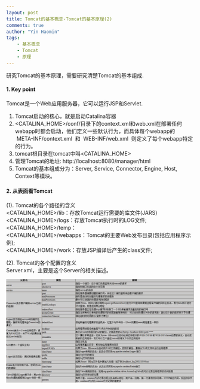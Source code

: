 ```yaml
---
layout: post
title: Tomcat的基本概念-Tomcat的基本原理(2)
comments: true
author: "Yin Haomin"
tags:
    - 基本概念
    - Tomcat
    - 原理
---
```


研究Tomcat的基本原理，需要研究清楚Tomcat的基本组成.<br>
#### 1. Key point<br>
Tomcat是一个Web应用服务器，它可以运行JSP和Servlet. <br>
1. Tomcat启动的核心，就是启动Catalina容器<br>
2. <CATALINA_HOME>/conf/目录下的context.xml和web.xml在部署任何webapp时都会启动，他们定义一些默认行为，而具体每个webapp的  META-INF/context.xml  和  WEB-INF/web.xml  则定义了每个webapp特定的行为。<br>
3. tomcat根目录在tomcat中叫<CATALINA_HOME> <br>
4. 管理Tomcat的地址: http://localhost:8080/manager/html<br>
5. Tomcat的基本组成分为：Server, Service, Connector, Engine, Host, Context等模块。<br>

#### 2. 从表面看Tomcat<br>
(1). Tomcat的各个路径的含义<br>
<CATALINA_HOME>/lib：存放Tomcat运行需要的库文件(JARS)<br>
<CATALINA_HOME>/logs：存放Tomcat执行时的LOG文件; <br>
<CATALINA_HOME>/temp：<br>
<CATALINA_HOME>/webapps：Tomcat的主要Web发布目录(包括应用程序示例); <br>
<CATALINA_HOME>/work：存放JSP编译后产生的class文件; <br>

(2). Tomcat的各个配置的含义<br>
Server.xml，主要是这个Server的相关描述。<br>

![gras](/images/Tomcat/TomcatServerXml.jpeg)











